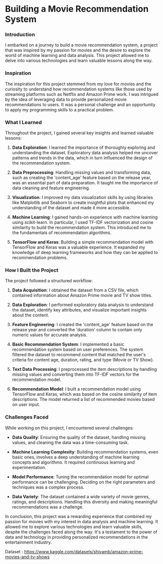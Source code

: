 # Building a Movie Recommendation System

### Introduction

I embarked on a journey to build a movie recommendation system, a project that was inspired by my passion for movies and the desire to explore the world of machine learning and data analysis. This project allowed me to delve into various technologies and learn valuable lessons along the way.

### Inspiration

The inspiration for this project stemmed from my love for movies and the curiosity to understand how recommendation systems like those used by streaming platforms such as Netflix and Amazon Prime work. I was intrigued by the idea of leveraging data to provide personalized movie recommendations to users. It was a personal challenge and an opportunity to apply my programming skills to a practical problem.

### What I Learned

Throughout the project, I gained several key insights and learned valuable lessons:

1. **Data Exploration**: I learned the importance of thoroughly exploring and understanding the dataset. Exploratory data analysis helped me uncover patterns and trends in the data, which in turn influenced the design of the recommendation system.

2. **Data Preprocessing**: Handling missing values and transforming data, such as creating the 'content_age' feature based on the release year, was an essential part of data preparation. It taught me the importance of data cleaning and feature engineering.

3. **Visualization**: I improved my data visualization skills by using libraries like Matplotlib and Seaborn to create insightful plots that enhanced my understanding of the dataset and made it more accessible.

4. **Machine Learning**: I gained hands-on experience with machine learning using scikit-learn. In particular, I used TF-IDF vectorization and cosine similarity to build the recommendation system. This introduced me to the fundamentals of recommendation algorithms.

5. **TensorFlow and Keras**: Building a simple recommendation model with TensorFlow and Keras was a valuable experience. It expanded my knowledge of deep learning frameworks and how they can be applied to recommendation problems.

### How I Built the Project

The project followed a structured workflow:

1. **Data Acquisition**: I obtained the dataset from a CSV file, which contained information about Amazon Prime movie and TV show titles.

2. **Data Exploration**: I performed exploratory data analysis to understand the dataset, identify key attributes, and visualize important insights about the content.

3. **Feature Engineering**: I created the 'content_age' feature based on the release year and converted the 'duration' column to contain only numeric values for accurate analysis.

4. **Basic Recommendation System**: I implemented a basic recommendation system based on user preferences. The system filtered the dataset to recommend content that matched the user's criteria for content age, duration, rating, and type (Movie or TV Show).

5. **Text Data Processing**: I preprocessed the item descriptions by handling missing values and converting them into TF-IDF vectors for the recommendation model.

6. **Recommendation Model**: I built a recommendation model using TensorFlow and Keras, which was based on the cosine similarity of item descriptions. The model returned a list of recommended movies based on user input.

### Challenges Faced

While working on this project, I encountered several challenges:

- **Data Quality**: Ensuring the quality of the dataset, handling missing values, and cleaning the data was a time-consuming task.

- **Machine Learning Complexity**: Building recommendation systems, even basic ones, involves a deep understanding of machine learning concepts and algorithms. It required continuous learning and experimentation.

- **Model Performance**: Tuning the recommendation model for optimal performance can be challenging. Deciding on the right parameters and techniques was a complex process.

- **Data Variety**: The dataset contained a wide variety of movie genres, ratings, and descriptions. Handling this diversity and making meaningful recommendations was a challenge.

In conclusion, this project was a rewarding experience that combined my passion for movies with my interest in data analysis and machine learning. It allowed me to explore various technologies and learn valuable skills, despite the challenges faced along the way. It's a testament to the power of data and technology in providing personalized recommendations in the entertainment industry.

Dataset : https://www.kaggle.com/datasets/shivamb/amazon-prime-movies-and-tv-shows
